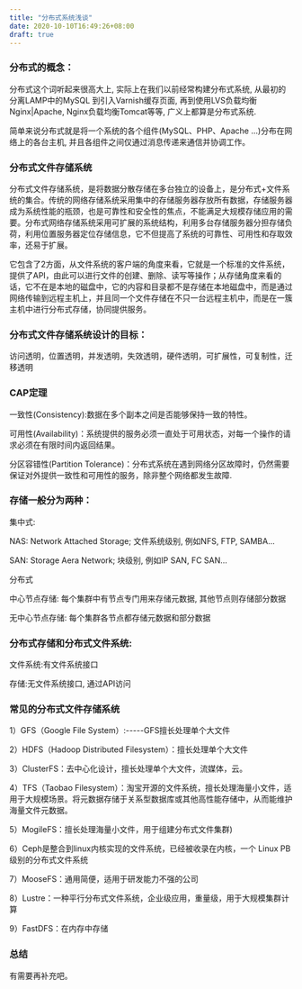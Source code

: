 ```yaml
---
title: "分布式系统浅谈"
date: 2020-10-10T16:49:26+08:00
draft: true
---
```


### 分布式的概念：

分布式这个词听起来很高大上, 实际上在我们以前经常构建分布式系统, 从最初的分离LAMP中的MySQL 到引入Varnish缓存页面, 再到使用LVS负载均衡Nginx|Apache, Nginx负载均衡Tomcat等等, 广义上都算是分布式系统.

简单来说分布式就是将一个系统的各个组件(MySQL、PHP、Apache …)分布在网络上的各台主机, 并且各组件之间仅通过消息传递来通信并协调工作。


### 分布式文件存储系统

分布式文件存储系统，是将数据分散存储在多台独立的设备上，是分布式+文件系统的集合。传统的网络存储系统采用集中的存储服务器存放所有数据，存储服务器成为系统性能的瓶颈，也是可靠性和安全性的焦点，不能满足大规模存储应用的需要。分布式网络存储系统采用可扩展的系统结构，利用多台存储服务器分担存储负荷，利用位置服务器定位存储信息，它不但提高了系统的可靠性、可用性和存取效率，还易于扩展。

它包含了2方面，从文件系统的客户端的角度来看，它就是一个标准的文件系统，提供了API，由此可以进行文件的创建、删除、读写等操作；从存储角度来看的话，它不在是本地的磁盘中，它的内容和目录都不是存储在本地磁盘中，而是通过网络传输到远程主机上，并且同一个文件存储在不只一台远程主机中，而是在一簇主机中进行分布式存储，协同提供服务。

### 分布式文件存储系统设计的目标：

访问透明，位置透明，并发透明，失效透明，硬件透明，可扩展性，可复制性，迁移透明

### CAP定理

一致性(Consistency):数据在多个副本之间是否能够保持一致的特性。

可用性(Availability)：系统提供的服务必须一直处于可用状态，对每一个操作的请求必须在有限时间内返回结果。

分区容错性(Partition Tolerance)：分布式系统在遇到网络分区故障时，仍然需要保证对外提供一致性和可用性的服务，除非整个网络都发生故障.

### 存储一般分为两种：

集中式: 

NAS: Network Attached Storage; 文件系统级别, 例如NFS, FTP, SAMBA…

SAN: Storage Aera Network; 块级别, 例如IP SAN, FC SAN…

分布式

中心节点存储: 每个集群中有节点专门用来存储元数据, 其他节点则存储部分数据

无中心节点存储: 每个集群各节点都存储元数据和部分数据

### 分布式存储和分布式文件系统:

文件系统:有文件系统接口

存储:无文件系统接口, 通过API访问

### 常见的分布式文件存储系统

1）GFS（Google File System）:-----GFS擅长处理单个大文件 

2）HDFS（Hadoop Distributed Filesystem）：擅长处理单个大文件

3）ClusterFS：去中心化设计，擅长处理单个大文件，流媒体，云。

4）TFS（Taobao Filesystem）：淘宝开源的文件系统，擅长处理海量小文件，适用于大规模场景。将元数据存储于关系型数据库或其他高性能存储中，从而能维护海量文件元数据。

5）MogileFS：擅长处理海量小文件，用于组建分布式文件集群)

6）Ceph是整合到linux内核实现的文件系统，已经被收录在内核，一个 Linux PB级别的分布式文件系统

7）MooseFS：通用简便，适用于研发能力不强的公司

8）Lustre：一种平行分布式文件系统，企业级应用，重量级，用于大规模集群计算

9）FastDFS：在内存中存储



### 总结

有需要再补充吧。
